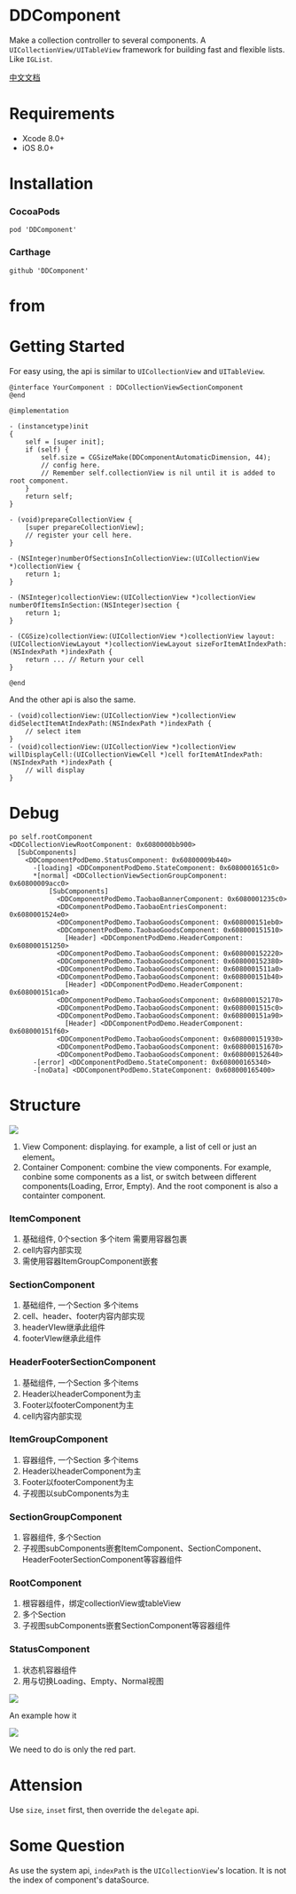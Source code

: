 # DDComponent
Make a collection controller to several components. A `UICollectionView/UITableView` framework for building fast and flexible lists. Like `IGList`.

[中文文档](./README-zh.md)

# Requirements

* Xcode 8.0+
* iOS 8.0+

# Installation

### CocoaPods

```
pod 'DDComponent'
```

### Carthage

```
github 'DDComponent'
```

# from

# Getting Started

For easy using, the api is similar to `UICollectionView` and `UITableView`.


```objc
@interface YourComponent : DDCollectionViewSectionComponent
@end

@implementation

- (instancetype)init
{
    self = [super init];
    if (self) {
        self.size = CGSizeMake(DDComponentAutomaticDimension, 44);
        // config here. 
        // Remember self.collectionView is nil until it is added to root component.
    }
    return self;
}

- (void)prepareCollectionView {
    [super prepareCollectionView];
    // register your cell here.
}

- (NSInteger)numberOfSectionsInCollectionView:(UICollectionView *)collectionView {
    return 1;
}

- (NSInteger)collectionView:(UICollectionView *)collectionView numberOfItemsInSection:(NSInteger)section {
    return 1;
}

- (CGSize)collectionView:(UICollectionView *)collectionView layout:(UICollectionViewLayout *)collectionViewLayout sizeForItemAtIndexPath:(NSIndexPath *)indexPath {
    return ... // Return your cell
}

@end
```

And the other api is also the same.

```objc
- (void)collectionView:(UICollectionView *)collectionView didSelectItemAtIndexPath:(NSIndexPath *)indexPath {
    // select item
}
- (void)collectionView:(UICollectionView *)collectionView willDisplayCell:(UICollectionViewCell *)cell forItemAtIndexPath:(NSIndexPath *)indexPath {
    // will display
}
```

# Debug

```
po self.rootComponent
<DDCollectionViewRootComponent: 0x6080000bb900>
  [SubComponents]
    <DDComponentPodDemo.StatusComponent: 0x60800009b440>
      -[loading] <DDComponentPodDemo.StateComponent: 0x6080001651c0>
      *[normal] <DDCollectionViewSectionGroupComponent: 0x60800009acc0>
          [SubComponents]
            <DDComponentPodDemo.TaobaoBannerComponent: 0x6080001235c0>
            <DDComponentPodDemo.TaobaoEntriesComponent: 0x6080001524e0>
            <DDComponentPodDemo.TaobaoGoodsComponent: 0x608000151eb0>
            <DDComponentPodDemo.TaobaoGoodsComponent: 0x608000151510>
              [Header] <DDComponentPodDemo.HeaderComponent: 0x608000151250>
            <DDComponentPodDemo.TaobaoGoodsComponent: 0x608000152220>
            <DDComponentPodDemo.TaobaoGoodsComponent: 0x608000152380>
            <DDComponentPodDemo.TaobaoGoodsComponent: 0x6080001511a0>
            <DDComponentPodDemo.TaobaoGoodsComponent: 0x608000151b40>
              [Header] <DDComponentPodDemo.HeaderComponent: 0x608000151ca0>
            <DDComponentPodDemo.TaobaoGoodsComponent: 0x608000152170>
            <DDComponentPodDemo.TaobaoGoodsComponent: 0x6080001515c0>
            <DDComponentPodDemo.TaobaoGoodsComponent: 0x608000151a90>
              [Header] <DDComponentPodDemo.HeaderComponent: 0x608000151f60>
            <DDComponentPodDemo.TaobaoGoodsComponent: 0x608000151930>
            <DDComponentPodDemo.TaobaoGoodsComponent: 0x608000151670>
            <DDComponentPodDemo.TaobaoGoodsComponent: 0x608000152640>
      -[error] <DDComponentPodDemo.StateComponent: 0x608000165340>
      -[noData] <DDComponentPodDemo.StateComponent: 0x608000165400>
```

# Structure

![](./Images/structure.png)

1. View Component: displaying. for example, a list of cell or just an element。
2. Container Component: combine the view components. For example, conbine some components as a list, or switch between different components(Loading, Error, Empty). And the root component is also a containter component.

### ItemComponent

1. 基础组件, 0个section 多个item  需要用容器包裹
2. cell内容内部实现
3. 需使用容器ItemGroupComponent嵌套

### SectionComponent

1. 基础组件, 一个Section 多个items
2. cell、header、footer内容内部实现
3. headerVIew继承此组件
4. footerVIew继承此组件

### HeaderFooterSectionComponent

1. 基础组件, 一个Section 多个items
2. Header以headerComponent为主
3. Footer以footerComponent为主
4. cell内容内部实现

### ItemGroupComponent

1. 容器组件, 一个Section 多个items
2. Header以headerComponent为主
3. Footer以footerComponent为主
4. 子视图以subComponents为主

### SectionGroupComponent

1. 容器组件, 多个Section
2. 子视图subComponents嵌套ItemComponent、SectionComponent、HeaderFooterSectionComponent等容器组件

### RootComponent

1. 根容器组件，绑定collectionView或tableView
2. 多个Section
3. 子视图subComponents嵌套SectionComponent等容器组件

### StatusComponent

1. 状态机容器组件
2. 用与切换Loading、Empty、Normal视图

![](./Images/example.png)

An example how it 

![](./Images/structure2.png)

We need to do is only the red part.

# Attension

Use `size`, `inset` first, then override the `delegate` api.

# Some Question

As use the system api, `indexPath` is the `UICollectionView`'s location. It is not the index of component's dataSource.


